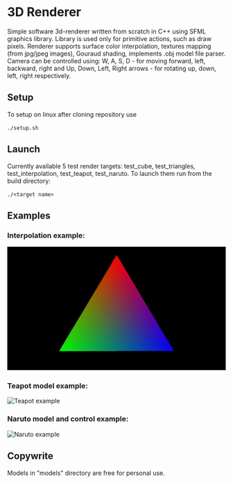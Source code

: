 # 3D Renderer

Simple software 3d-renderer written from scratch in C++ using SFML graphics library. Library is used only for primitive actions, such as draw pixels. Renderer supports surface color interpolation, textures mapping (from jpg/jpeg images), Gouraud shading, implements .obj model file parser. Camera can be controlled using: W, A, S, D - for moving forward, left, backward, right and Up, Down, Left, Right arrows - for rotating up, down, left, right respectively.

## Setup

To setup on linux after cloning repository use
```
./setup.sh
```

## Launch

Currently available 5 test render targets: test_cube, test_triangles, test_interpolation, test_teapot, test_naruto. To launch them run from the build directory:
```
./<target name>
```

## Examples

### Interpolation example:
![Interpolation example](https://github.com/hrustim25/renderer3d/blob/main/examples/interpolation_example.gif)

### Teapot model example:
![Teapot example](https://github.com/hrustim25/renderer3d/blob/main/examples/teapot_example.gif)

### Naruto model and control example:
![Naruto example](https://github.com/hrustim25/renderer3d/blob/main/examples/naruto_example.gif)

## Copywrite

Models in "models" directory are free for personal use.

